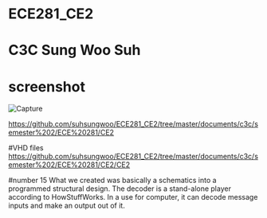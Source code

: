 ECE281_CE2
==========
# C3C Sung Woo Suh

# screenshot
![Capture](Capture.JPG)

https://github.com/suhsungwoo/ECE281_CE2/tree/master/documents/c3c/semester%202/ECE%20281/CE2


#VHD files
https://github.com/suhsungwoo/ECE281_CE2/tree/master/documents/c3c/semester%202/ECE%20281/CE2/CE2

#number 15
What we created was basically a schematics into a programmed structural design. The decoder is a stand-alone player according to HowStuffWorks. In a use for computer, it can decode message inputs and make an output out of it. 
